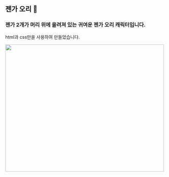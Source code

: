 ## 젠가 오리 🦆

### 젠가 2개가 머리 위에 올려져 있는 귀여운 젠가 오리 캐릭터입니다.
html과 css만을 사용하여 만들었습니다.

<img src="https://user-images.githubusercontent.com/75787973/236676856-f8767413-d011-41bd-afdb-6d90914a2280.png" width="500" height="400"/>

